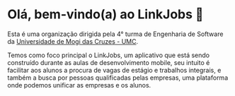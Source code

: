 # Olá, bem-vindo(a) ao LinkJobs 👋

Esta é uma organização dirigida pela 4° turma de Engenharia de Software da [Universidade de Mogi das Cruzes - UMC](https://www.umc.br/).

Temos como foco principal o LinkJobs, um aplicativo que está sendo construído durante as aulas de desenvolvimento mobile, seu intuito é facilitar aos alunos a procura de vagas de estágio e trabalhos integrais, e também a busca por pessoas qualificadas pelas empresas, uma plataforma onde podemos unificar as empresas e os alunos.
